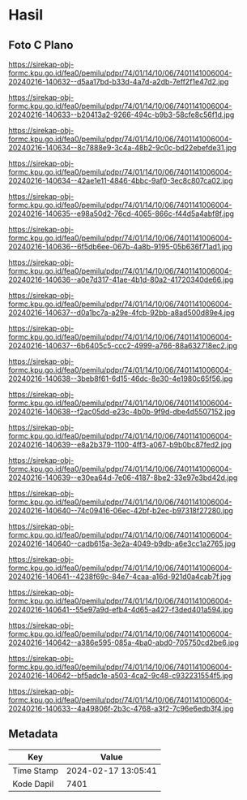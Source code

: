 # Hasil

## Foto C Plano

https://sirekap-obj-formc.kpu.go.id/fea0/pemilu/pdpr/74/01/14/10/06/7401141006004-20240216-140632--d5aa17bd-b33d-4a7d-a2db-7eff2f1e47d2.jpg

https://sirekap-obj-formc.kpu.go.id/fea0/pemilu/pdpr/74/01/14/10/06/7401141006004-20240216-140633--b20413a2-9266-494c-b9b3-58cfe8c56f1d.jpg

https://sirekap-obj-formc.kpu.go.id/fea0/pemilu/pdpr/74/01/14/10/06/7401141006004-20240216-140634--8c7888e9-3c4a-48b2-9c0c-bd22ebefde31.jpg

https://sirekap-obj-formc.kpu.go.id/fea0/pemilu/pdpr/74/01/14/10/06/7401141006004-20240216-140634--42ae1e11-4846-4bbc-9af0-3ec8c807ca02.jpg

https://sirekap-obj-formc.kpu.go.id/fea0/pemilu/pdpr/74/01/14/10/06/7401141006004-20240216-140635--e98a50d2-76cd-4065-866c-f44d5a4abf8f.jpg

https://sirekap-obj-formc.kpu.go.id/fea0/pemilu/pdpr/74/01/14/10/06/7401141006004-20240216-140636--6f5db6ee-067b-4a8b-9195-05b636f71ad1.jpg

https://sirekap-obj-formc.kpu.go.id/fea0/pemilu/pdpr/74/01/14/10/06/7401141006004-20240216-140636--a0e7d317-41ae-4b1d-80a2-41720340de66.jpg

https://sirekap-obj-formc.kpu.go.id/fea0/pemilu/pdpr/74/01/14/10/06/7401141006004-20240216-140637--d0a1bc7a-a29e-4fcb-92bb-a8ad500d89e4.jpg

https://sirekap-obj-formc.kpu.go.id/fea0/pemilu/pdpr/74/01/14/10/06/7401141006004-20240216-140637--6b6405c5-ccc2-4999-a766-88a632718ec2.jpg

https://sirekap-obj-formc.kpu.go.id/fea0/pemilu/pdpr/74/01/14/10/06/7401141006004-20240216-140638--3beb8f61-6d15-46dc-8e30-4e1980c65f56.jpg

https://sirekap-obj-formc.kpu.go.id/fea0/pemilu/pdpr/74/01/14/10/06/7401141006004-20240216-140638--f2ac05dd-e23c-4b0b-9f9d-dbe4d5507152.jpg

https://sirekap-obj-formc.kpu.go.id/fea0/pemilu/pdpr/74/01/14/10/06/7401141006004-20240216-140639--e8a2b379-1100-4ff3-a067-b9b0bc87fed2.jpg

https://sirekap-obj-formc.kpu.go.id/fea0/pemilu/pdpr/74/01/14/10/06/7401141006004-20240216-140639--e30ea64d-7e06-4187-8be2-33e97e3bd42d.jpg

https://sirekap-obj-formc.kpu.go.id/fea0/pemilu/pdpr/74/01/14/10/06/7401141006004-20240216-140640--74c09416-06ec-42bf-b2ec-b97318f27280.jpg

https://sirekap-obj-formc.kpu.go.id/fea0/pemilu/pdpr/74/01/14/10/06/7401141006004-20240216-140640--cadb615a-3e2a-4049-b9db-a6e3cc1a2765.jpg

https://sirekap-obj-formc.kpu.go.id/fea0/pemilu/pdpr/74/01/14/10/06/7401141006004-20240216-140641--4238f69c-84e7-4caa-a16d-921d0a4cab7f.jpg

https://sirekap-obj-formc.kpu.go.id/fea0/pemilu/pdpr/74/01/14/10/06/7401141006004-20240216-140641--55e97a9d-efb4-4d65-a427-f3ded401a594.jpg

https://sirekap-obj-formc.kpu.go.id/fea0/pemilu/pdpr/74/01/14/10/06/7401141006004-20240216-140642--a386e595-085a-4ba0-abd0-705750cd2be6.jpg

https://sirekap-obj-formc.kpu.go.id/fea0/pemilu/pdpr/74/01/14/10/06/7401141006004-20240216-140642--bf5adc1e-a503-4ca2-9c48-c932231554f5.jpg

https://sirekap-obj-formc.kpu.go.id/fea0/pemilu/pdpr/74/01/14/10/06/7401141006004-20240216-140633--4a49806f-2b3c-4768-a3f2-7c96e6edb3f4.jpg


## Metadata

| Key        | Value               |
| ---------- | ------------------- |
| Time Stamp | 2024-02-17 13:05:41 |
| Kode Dapil | 7401                |



